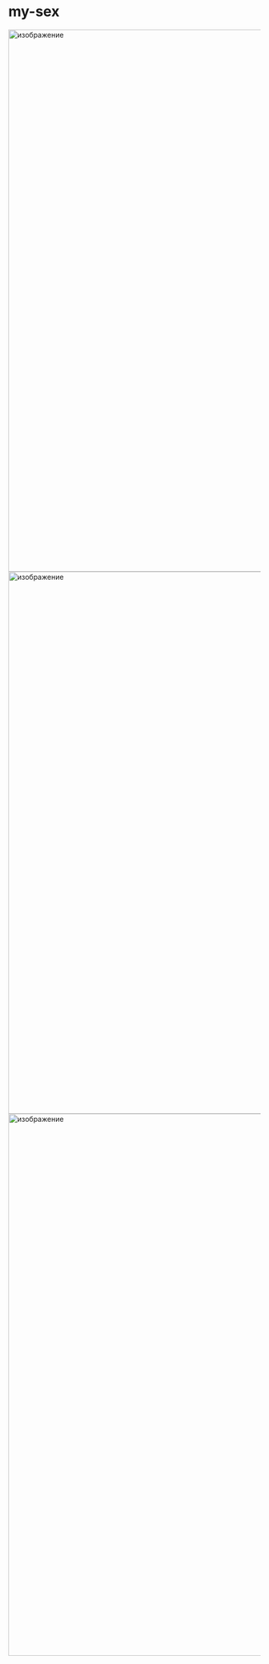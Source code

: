 # my-sex
<img width="1920" height="1080" alt="изображение" src="https://github.com/user-attachments/assets/a4b1dc27-974b-4903-a54a-89406bea161d" />
<img width="1920" height="1080" alt="изображение" src="https://github.com/user-attachments/assets/3d3aea36-f56f-4721-bf13-bff79ff53b0c" />
<img width="1920" height="1080" alt="изображение" src="https://github.com/user-attachments/assets/604e8c79-f8ce-4fc6-b911-e16b9b33928b" />
